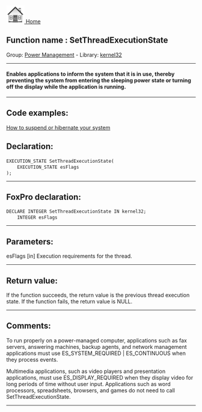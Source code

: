 [<img src="../../images/home.png"> Home ](https://github.com/VFPX/Win32API)  

## Function name : SetThreadExecutionState
Group: [Power Management](../../functions_group.md#Power_Management)  -  Library: [kernel32](../../Libraries.md#kernel32)  
***  


#### Enables applications to inform the system that it is in use, thereby preventing the system from entering the sleeping power state or turning off the display while the application is running.
***  


## Code examples:
[How to suspend or hibernate your system](../../samples/sample_395.md)  

## Declaration:
```foxpro  
EXECUTION_STATE SetThreadExecutionState(
	EXECUTION_STATE esFlags
);  
```  
***  


## FoxPro declaration:
```foxpro  
DECLARE INTEGER SetThreadExecutionState IN kernel32;
	INTEGER esFlags  
```  
***  


## Parameters:
esFlags 
[in] Execution requirements for the thread.  
***  


## Return value:
If the function succeeds, the return value is the previous thread execution state.
If the function fails, the return value is NULL.
  
***  


## Comments:
To run properly on a power-managed computer, applications such as fax servers, answering machines, backup agents, and network management applications must use ES_SYSTEM_REQUIRED | ES_CONTINUOUS when they process events.   
  
Multimedia applications, such as video players and presentation applications, must use ES_DISPLAY_REQUIRED when they display video for long periods of time without user input. Applications such as word processors, spreadsheets, browsers, and games do not need to call SetThreadExecutionState.  
  
***  

